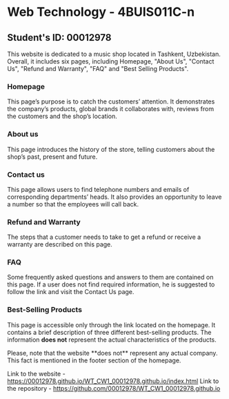 # Web Technology - 4BUIS011C-n

## Student's ID: 00012978

This website is dedicated to a music shop located in Tashkent, Uzbekistan. Overall, it includes six pages, including Homepage, "About Us", "Contact Us", "Refund and Warranty", "FAQ" and "Best Selling Products".

### Homepage

This page’s purpose is to catch the customers’ attention. It demonstrates the company’s products, global brands it collaborates with, reviews from the customers and the shop’s location.

### About us

This page introduces the history of the store, telling customers about the shop’s past, present and future.

### Contact us

This page allows users to find telephone numbers and emails of corresponding departments’ heads. It also provides an opportunity to leave a number so that the employees will call back.

### Refund and Warranty

The steps that a customer needs to take to get a refund or receive a warranty are described on this page.

### FAQ

Some frequently asked questions and answers to them are contained on this page. If a user does not find required information, he is suggested to follow the link and visit the Contact Us page.

### Best-Selling Products

This page is accessible only through the link located on the homepage. It contains a brief description of three different best-selling products. The information **does not** represent the actual characteristics of the products.
<br>
<p>Please, note that the website **does not** represent any actual company. This fact is mentioned in the footer section of the homepage.</p>

Link to the website - https://00012978.github.io/WT_CW1_00012978.github.io/index.html
Link to the repository - https://github.com/00012978/WT_CW1_00012978.github.io
